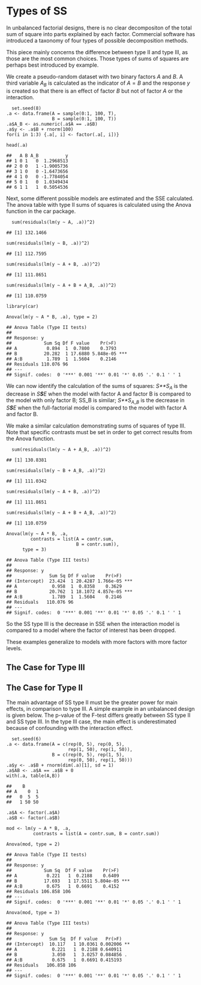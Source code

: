 Types of SS
===========

In unbalanced factorial designs, there is no clear decompositon of the
total sum of square into parts explained by each factor. Commercial
software has introduced a taxonomy of four types of possible
decomposition methods.

This piece mainly concerns the difference between type II and type III,
as those are the most common choices. Those types of sums of squares are
perhaps best introduced by example.

We create a pseudo-random dataset with two binary factors *A* and *B*. A
third variable *A*<sub>*B*</sub> is calculated as the indicator of
*A* = *B* and the response *y* is created so that there is an effect of
factor *B* but not of factor *A* or the interaction.

      set.seed(8)
    .a <- data.frame(A = sample(0:1, 100, T),
                     B = sample(0:1, 100, T))
    .a$A_B <- as.numeric(.a$A == .a$B)
    .a$y <- .a$B + rnorm(100)
    for(i in 1:3) {.a[, i] <- factor(.a[, i])}

    head(.a)

    ##   A B A_B          y
    ## 1 0 1   0  1.2968513
    ## 2 0 0   1 -1.9005736
    ## 3 1 0   0 -1.6473656
    ## 4 1 0   0 -1.7784054
    ## 5 0 1   0  1.0349434
    ## 6 1 1   1  0.5054536

Next, some different possible models are estimated and the SSE
calculated. The anova table with type II sums of squares is calculated
using the Anova function in the car package.

      sum(residuals(lm(y ~ A, .a))^2)

    ## [1] 132.1466

    sum(residuals(lm(y ~ B, .a))^2)

    ## [1] 112.7595

    sum(residuals(lm(y ~ A + B, .a))^2)

    ## [1] 111.8651

    sum(residuals(lm(y ~ A + B + A_B, .a))^2)

    ## [1] 110.0759

    library(car)

    Anova(lm(y ~ A * B, .a), type = 2)

    ## Anova Table (Type II tests)
    ## 
    ## Response: y
    ##            Sum Sq Df F value    Pr(>F)    
    ## A           0.894  1  0.7800    0.3793    
    ## B          20.282  1 17.6880 5.848e-05 ***
    ## A:B         1.789  1  1.5604    0.2146    
    ## Residuals 110.076 96                      
    ## ---
    ## Signif. codes:  0 '***' 0.001 '**' 0.01 '*' 0.05 '.' 0.1 ' ' 1

We can now identify the calculation of the sums of squares:
*S**S*<sub>*A*</sub> is the decrease in *S**S**E* when the model with
factor A and factor B is compared to the model with only factor B; SS\_B
is similar; *S**S*<sub>*A*\_*B*</sub> is the decrease in *S**S**E* when
the full-factorial model is compared to the model with factor A and
factor B.

We make a similar calculation demonstrating sums of squares of type III.
Note that specific contrasts must be set in order to get correct results
from the Anova function.

      sum(residuals(lm(y ~ A + A_B, .a))^2)

    ## [1] 130.8381

    sum(residuals(lm(y ~ B + A_B, .a))^2)

    ## [1] 111.0342

    sum(residuals(lm(y ~ A + B, .a))^2)

    ## [1] 111.8651

    sum(residuals(lm(y ~ A + B + A_B, .a))^2)

    ## [1] 110.0759

    Anova(lm(y ~ A * B, .a, 
             contrasts = list(A = contr.sum,
                              B = contr.sum)), 
          type = 3)

    ## Anova Table (Type III tests)
    ## 
    ## Response: y
    ##              Sum Sq Df F value    Pr(>F)    
    ## (Intercept)  23.424  1 20.4287 1.766e-05 ***
    ## A             0.958  1  0.8358    0.3629    
    ## B            20.762  1 18.1072 4.857e-05 ***
    ## A:B           1.789  1  1.5604    0.2146    
    ## Residuals   110.076 96                      
    ## ---
    ## Signif. codes:  0 '***' 0.001 '**' 0.01 '*' 0.05 '.' 0.1 ' ' 1

So the SS type III is the decrease in SSE when the interaction model is
compared to a model where the factor of interest has been dropped.

These examples generalize to models with more factors with more factor
levels.

The Case for Type III
---------------------

The Case for Type II
--------------------

The main advantage of SS type II must be the greater power for main
effects, in comparison to type III. A simple example in an unbalanced
design is given below. The p-value of the F-test differs greatly between
SS type II and SS type III. In the type III case, the main effect is
underestimated because of confounding with the interaction effect.

      set.seed(6)
    .a <- data.frame(A = c(rep(0, 5), rep(0, 5), 
                           rep(1, 50), rep(1, 50)),
                     B = c(rep(0, 5), rep(1, 5), 
                           rep(0, 50), rep(1, 50)))
    .a$y <- .a$B + rnorm(dim(.a)[1], sd = 1)
    .a$AB <- .a$A == .a$B + 0
    with(.a, table(A,B))

    ##    B
    ## A    0  1
    ##   0  5  5
    ##   1 50 50

    .a$A <- factor(.a$A)
    .a$B <- factor(.a$B)

    mod <- lm(y ~ A * B, .a, 
              contrasts = list(A = contr.sum, B = contr.sum))

    Anova(mod, type = 2)

    ## Anova Table (Type II tests)
    ## 
    ## Response: y
    ##            Sum Sq  Df F value    Pr(>F)    
    ## A           0.221   1  0.2188    0.6409    
    ## B          17.693   1 17.5511 5.804e-05 ***
    ## A:B         0.675   1  0.6691    0.4152    
    ## Residuals 106.858 106                      
    ## ---
    ## Signif. codes:  0 '***' 0.001 '**' 0.01 '*' 0.05 '.' 0.1 ' ' 1

    Anova(mod, type = 3)

    ## Anova Table (Type III tests)
    ## 
    ## Response: y
    ##              Sum Sq  Df F value   Pr(>F)   
    ## (Intercept)  10.117   1 10.0361 0.002006 **
    ## A             0.221   1  0.2188 0.640911   
    ## B             3.050   1  3.0257 0.084856 . 
    ## A:B           0.675   1  0.6691 0.415193   
    ## Residuals   106.858 106                    
    ## ---
    ## Signif. codes:  0 '***' 0.001 '**' 0.01 '*' 0.05 '.' 0.1 ' ' 1
